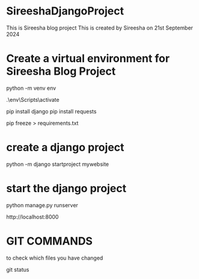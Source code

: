 # SireeshaDjangoProject
This is Sireesha blog project
This is created by Sireesha on 21st September 2024

# Create a virtual environment for Sireesha Blog Project
python -m venv env

.\env\Scripts\activate

pip install django
pip install requests

pip freeze > requirements.txt

# create a django project
python -m django startproject mywebsite


# start the django project
python manage.py runserver

http://localhost:8000






# GIT COMMANDS

to check which files you have changed

git status


